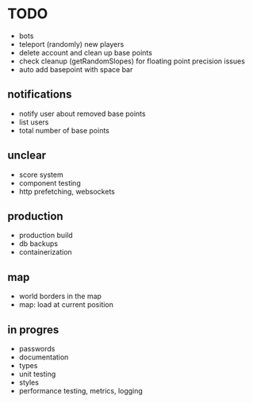# TODO

- bots
- teleport (randomly) new players
- delete account and clean up base points
- check cleanup (getRandomSlopes) for floating point precision issues
- auto add basepoint with space bar

## notifications

- notify user about removed base points
- list users
- total number of base points

## unclear

- score system
- component testing
- http prefetching, websockets

## production

- production build
- db backups
- containerization

## map

- world borders in the map
- map: load at current position

## in progres

- passwords
- documentation
- types
- unit testing
- styles
- performance testing, metrics, logging